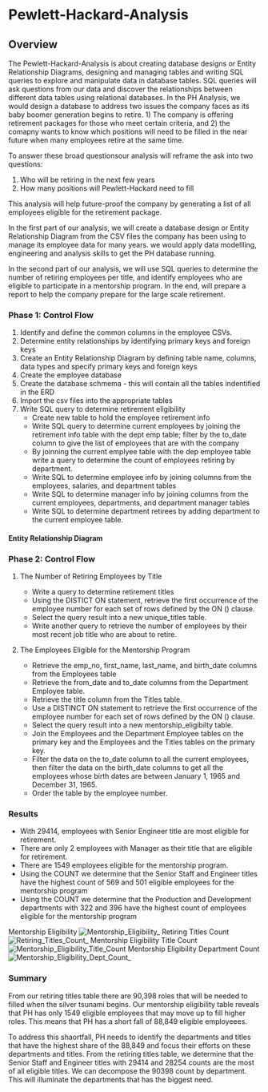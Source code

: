 # Pewlett-Hackard-Analysis
## Overview
The Pewlett-Hackard-Analysis is about creating database designs or Entity Relationship Diagrams, designing and managing tables and writing SQL queries to explore and manipulate data in database tables. SQL queries will ask questions from our data and discover the relationships between different data tables using relational databases. In the PH Analysis, we would design a database to address two issues the company faces as its baby boomer generation begins to retire. 1) The company is offering retirement packages for those who meet certain criteria, and 2) the comapny wants to know which positions will need to be filled in the near future when many employees retire at the same time. 

To answer these broad questionsour analysis will reframe the ask into two questions:
1. Who will be retiring in the next few years
2. How many positions will Pewlett-Hackard need to fill

This analysis will help future-proof the company by generating a list of all employees eligible for the retirement package.

In the first part of our analysis, we will create a database design or Entity Relationship Diagram from the CSV files the company has been using to manage its employee data for many years. we would apply data modellling, engineering and analysis skills to get the PH database running.

In the second part of our analysis, we will use SQL queries to determine the number of retiring employees per title, and identify employees who are eligible to participate in a mentorship program. In the end, will prepare a report to help the company prepare for the large scale retirement.

### Phase 1: Control Flow
1. Identify and define the common columns in the employee CSVs.
2. Determine entity relationships by identifying primary keys and foreign keys
3. Create an Entity Relationship Diagram by defining table name, columns, data types and specify primary keys and foreign keys
4. Create the employee database
5. Create the database schmema - this will contain all the tables indentified in the ERD
6. Import the csv files into the appropriate tables
7. Write SQL query to determine retirement eligibility
      * Create new table to hold the employee retirement info
      * Write SQL query to determine current employees by joining the retirement info table with the dept emp table; filter by the to_date column to give the list of employees that are with the company
      * By joinning the current emplyee table with the dep employee table write a query to determine the count of employees retiring by department.
      * Write SQL to determine employee info by joining columns from the employees, salaries, and department tables
      * Write SQL to determine manager info by joining columns from the current employees, departments, and department manager tables
      * Write SQL to determine department retirees by adding department to the current employee table.

#### Entity Relationship Diagram

### Phase 2: Control Flow
1. The Number of Retiring Employees by Title
      * Write a query to determine retirement titles
      * Using the DISTICT ON statement, retrieve the first occurrence of the employee number for each set of rows defined by the ON () clause.
      * Select the query result into a new unique_titles table.
      * Write another query to retrieve the number of employees by their most recent job title who are about to retire.

2. The Employees Eligible for the Mentorship Program
      * Retrieve the emp_no, first_name, last_name, and birth_date columns from the Employees table
      * Retrieve the from_date and to_date columns from the Department Employee table.
      * Retrieve the title column from the Titles table.
      * Use a DISTINCT ON statement to retrieve the first occurrence of the employee number for each set of rows defined by the ON () clause.
      * Select the query result into a new mentorship_eligibilty table. 
      * Join the Employees and the Department Employee tables on the primary key and the Employees and the Titles tables on the primary key.
      * Filter the data on the to_date column to all the current employees, then filter the data on the birth_date columns to get all the employees whose birth dates are between January 1, 1965 and December 31, 1965.
      * Order the table by the employee number.

### Results
* With 29414, employees with Senior Engineer title are most eligible for retirement.
* There are only 2 employees with Manager as their title that are eligible for retirement.
* There are 1549 employees eligible for the mentorship program.
* Using the COUNT we determine that the Senior Staff and Engineer titles have the highest count of 569 and 501 eligible employees for the mentorship program
* Using the COUNT we determine that the Production and Development departments with 322 and 396 have the highest count of employees eligible for the mentorship program

Mentorship Eligibility
![Mentorship_Eligibility_](https://user-images.githubusercontent.com/67847583/121614069-8b05a080-ca23-11eb-88e5-5148214b431e.png)
Retiring Titles Count
![Retiring_Titles_Count_](https://user-images.githubusercontent.com/67847583/121614116-a40e5180-ca23-11eb-8f1f-22be28c92ee6.png)
Mentorship Eligibility Title Count
![Mentorship_Eligibility_Title_Count](https://user-images.githubusercontent.com/67847583/121610931-bf299300-ca1c-11eb-83f1-bde974d46d10.png)
Mentorship Eligibility Department Count
![Mentorship_Eligibility_Dept_Count_](https://user-images.githubusercontent.com/67847583/121614222-d91aa400-ca23-11eb-8e7d-92dd4f00dcc7.png)




### Summary
From our retiring titles table there are 90,398 roles that will be needed to filled when the silver tsunami begins. Our mentorship eligibility table reveals that PH has only 1549 eligible employees that may move up to fill higher roles. This means that PH has a short fall of 88,849 eligible employeees.

To address this shaortfall, PH needs to identify the departments and titles that have the highest share of the 88,849 and focus their efforts on these departments and titles.
From the retiring titles table, we determine that the Senior Staff and Engineer titles with 29414 and 28254 counts are the most of all eligible titles.
We can decompose the 90398 count by department. This will illuminate the departments that has the biggest need. 
